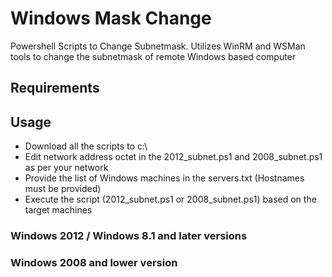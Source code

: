 # Windows Mask Change
Powershell Scripts to Change Subnetmask. Utilizes WinRM and WSMan tools to change the subnetmask of remote Windows based computer

## Requirements

## Usage
- Download all the scripts to c:\
- Edit network address octet in the 2012_subnet.ps1 and 2008_subnet.ps1 as per your network 
- Provide the list of Windows machines in the servers.txt (Hostnames must be provided)
- Execute the script (2012_subnet.ps1 or 2008_subnet.ps1) based on the target machines

### Windows 2012 /  Windows 8.1 and later versions

### Windows 2008 and lower version

